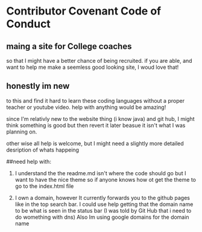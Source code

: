 # Contributor Covenant Code of Conduct

## maing a site for College coaches
so that I might have a better chance of being recruited. if you are able, and want to help
me make a seemless good looking site, I woud love that!

## honestly im new 
to this and find it hard to learn these coding languages without a proper teacher or youtube video.
help with anything would be amazing!

since I'm relativly new to the website thing (i know java) and git hub, I might think something is good but then revert it later beasue it isn't what I was planning on.

other wise all help is welcome, but I might need a slightly more detailed desription of whats happeing

##need help with:
1. I understand the the readme.md isn't where the code should go but I want to have the nice theme so if anyone knows how ot get the theme to go to the index.html file

2. I own a domain, however It currently forwards you to the github pages like in the top search bar. I could use help getting that the domain name to be what is seen in the status bar (I was told by Git Hub that i need to do womething with dns)
Also Im using google domains for the domain name






